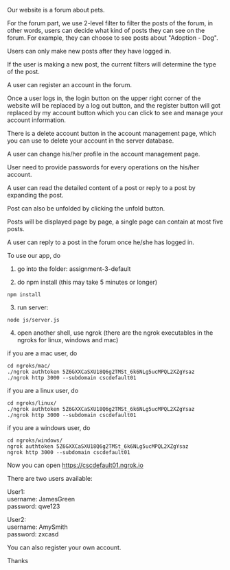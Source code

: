 Our website is a forum about pets.

For the forum part, we use 2-level filter to filter the posts of the forum, in other words, users can decide what kind of posts they can see on the forum. For example, they can choose to see posts about "Adoption - Dog".

Users can only make new posts after they have logged in.

If the user is making a new post, the current filters will determine the type of the post.

A user can register an account in the forum.

Once a user logs in, the login button on the upper right corner of the website will be replaced by a log out button, and the register button will got replaced by my account button which you can click to see and manage your account information.

There is a delete account button in the account management page, which you can use to delete your account in the server database.

A user can change his/her profile in the account management page.

User need to provide passwords for every operations on the his/her account.

A user can read the detailed content of a post or reply to a post by expanding the post.

Post can also be unfolded by clicking the unfold button.

Posts will be displayed page by page, a single page can contain at most five posts.

A user can reply to a post in the forum once he/she has logged in.

To use our app, do

1. go into the folder: assignment-3-default

2. do npm install (this may take 5 minutes or longer)
```
npm install
```

3. run server:

```
node js/server.js
```

4. open another shell, use ngrok (there are the ngrok executables in the ngroks for linux, windows and mac)

if you are a mac user, do
```
cd ngroks/mac/
./ngrok authtoken 5Z6GXXCaSXU18Q6g2TMSt_6k6NLg5ucMPQL2XZgYsaz
./ngrok http 3000 --subdomain cscdefault01
```

if you are a linux user, do
```
cd ngroks/linux/
./ngrok authtoken 5Z6GXXCaSXU18Q6g2TMSt_6k6NLg5ucMPQL2XZgYsaz
./ngrok http 3000 --subdomain cscdefault01
```

if you are a windows user, do
```
cd ngroks/windows/
ngrok authtoken 5Z6GXXCaSXU18Q6g2TMSt_6k6NLg5ucMPQL2XZgYsaz
ngrok http 3000 --subdomain cscdefault01
```
Now you can open https://cscdefault01.ngrok.io


There are two users available:

User1:<br/>
username: JamesGreen<br/>
password: qwe123


User2:<br/>
username: AmySmith<br/>
password: zxcasd


You can also register your own account.<br/>

Thanks
